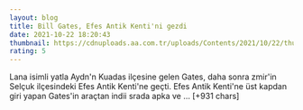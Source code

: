 ```yaml
--- 
layout: blog
title: Bill Gates, Efes Antik Kenti'ni gezdi
date: 2021-10-22 18:20:43
thumbnail: https://cdnuploads.aa.com.tr/uploads/Contents/2021/10/22/thumbs_b_c_c4fa7e7886d4d654e45f5ff979a27944.jpg?v=212202
rating: 5
---
```

Lana isimli yatla Aydn'n Kuadas ilçesine gelen Gates, daha sonra zmir'in Selçuk ilçesindeki Efes Antik Kenti'ne geçti.
Efes Antik Kenti'ne üst kapdan giri yapan Gates'in araçtan indii srada apka ve … [+931 chars]